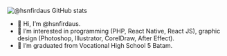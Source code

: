 ![@hsnfirdaus GitHub stats](https://github-readme-stats.vercel.app/api?username=hsnfirdaus&count_private=true&theme=codeSTACKr&show_icons=true)

- 👋 Hi, I’m @hsnfirdaus.
- 👀 I’m interested in programming (PHP, React Native, React JS), graphic design (Photoshop, Illustrator, CorelDraw, After Effect).
- 🌱 I’m graduated from Vocational High School 5 Batam.
